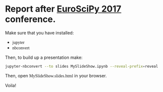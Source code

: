 # Report after [EuroSciPy 2017](http://euroscipy.org/2017) conference.

Make sure that you have installed:

* <span style="font-family:Menlo;">jupyter</span>
* <span style="font-family:Menlo;">nbconvert</span>

Then, to build up a presentation make:

```bash
jupyter-nbconvert --to slides MySlideShow.ipynb --reveal-prefix=reveal.js

```

Then, open <span style="font-family:Menlo;">MySlideShow.slides.html</span> in your browser.


Voila!
